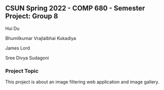 ## CSUN Spring 2022 - COMP 680 - Semester Project: Group 8

Hui Du

Bhumilkumar Vrajlalbhai Kukadiya

James Lord

Sree Divya Sudagoni

### Project Topic

This project is about an image filtering web application and image gallery.
